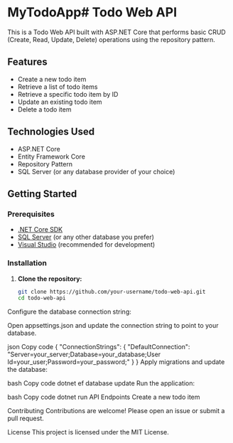 # MyTodoApp# Todo Web API

This is a Todo Web API built with ASP.NET Core that performs basic CRUD (Create, Read, Update, Delete) operations using the repository pattern.

## Features

- Create a new todo item
- Retrieve a list of todo items
- Retrieve a specific todo item by ID
- Update an existing todo item
- Delete a todo item

## Technologies Used

- ASP.NET Core
- Entity Framework Core
- Repository Pattern
- SQL Server (or any database provider of your choice)

## Getting Started

### Prerequisites

- [.NET Core SDK](https://dotnet.microsoft.com/download)
- [SQL Server](https://www.microsoft.com/en-us/sql-server/sql-server-downloads) (or any other database you prefer)
- [Visual Studio](https://visualstudio.microsoft.com/) (recommended for development)

### Installation

1. **Clone the repository:**

   ```bash
   git clone https://github.com/your-username/todo-web-api.git
   cd todo-web-api

Configure the database connection string:

Open appsettings.json and update the connection string to point to your database.

json
Copy code
{
  "ConnectionStrings": {
    "DefaultConnection": "Server=your_server;Database=your_database;User Id=your_user;Password=your_password;"
  }
}
Apply migrations and update the database:

bash
Copy code
dotnet ef database update
Run the application:

bash
Copy code
dotnet run
API Endpoints
Create a new todo item


Contributing
Contributions are welcome! Please open an issue or submit a pull request.

License
This project is licensed under the MIT License.
